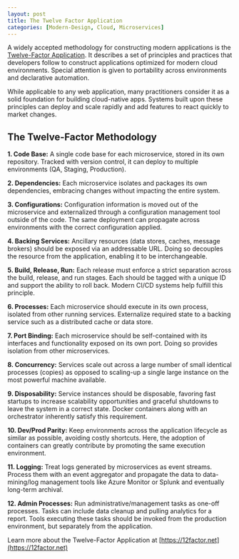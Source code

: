 ```yaml
---
layout: post
title: The Twelve Factor Application
categories: [Modern-Design, Cloud, Microservices]
---
```


A widely accepted methodology for constructing modern applications is the [Twelve-Factor Application](https://12factor.net). It describes a set of principles and practices that developers follow to construct applications optimized for modern cloud environments. Special attention is given to portability across environments and declarative automation.

While applicable to any web application, many practitioners consider it as a solid foundation for building cloud-native apps. Systems built upon these principles can deploy and scale rapidly and add features to react quickly to market changes.

## The Twelve-Factor Methodology

**1. Code Base:** A single code base for each microservice, stored in its own repository. Tracked with version control, it can deploy to multiple environments (QA, Staging, Production). 

**2. Dependencies:** Each microservice isolates and packages its own dependencies, embracing changes without impacting the entire system.

**3. Configurations:** Configuration information is moved out of the microservice and externalized through a configuration management tool outside of the code. The same deployment can propagate across environments with the correct configuration applied.

**4. Backing Services:** Ancillary resources (data stores, caches, message brokers) should be exposed via an addressable URL. Doing so decouples the resource from the application, enabling it to be interchangeable.

**5. Build, Release, Run:** Each release must enforce a strict separation across the build, release, and run stages. Each should be tagged with a unique ID and support the ability to roll back. Modern CI/CD systems help fulfill this principle. 

**6. Processes:** Each microservice should execute in its own process, isolated from other running services. Externalize required state to a backing service such as a distributed cache or data store.

**7. Port Binding:** Each microservice should be self-contained with its interfaces and functionality exposed on its own port. Doing so provides isolation from other microservices.

**8. Concurrency:** Services scale out across a large number of small identical processes (copies) as opposed to scaling-up a single large instance on the most powerful machine available.

**9. Disposability:** Service instances should be disposable, favoring fast startups to increase scalability opportunities and graceful shutdowns to leave the system in a correct state. Docker containers along with an orchestrator inherently satisfy this requirement.

**10. Dev/Prod Parity:** Keep environments across the application lifecycle as similar as possible, avoiding costly shortcuts. Here, the adoption of containers can greatly contribute by promoting the same execution environment.

**11. Logging:** Treat logs generated by microservices as event streams. Process them with an event aggregator and propagate the data to data-mining/log management tools like Azure Monitor or Splunk and eventually long-term archival.

**12. Admin Processes:** Run administrative/management tasks as one-off processes. Tasks can include data cleanup and pulling analytics for a report. Tools executing these tasks should be invoked from the production environment, but separately from the application.

Learn more about the Twelve-Factor Application at [https://12factor.net](https://12factor.net)






